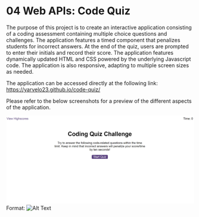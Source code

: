 # 04 Web APIs: Code Quiz

The purpose of this project is to create an interactive application consisting of a coding assessment containing multiple choice questions and challenges.  The application features a timed component that penalizes students for incorrect answers. At the end of the quiz, users are prompted to enter their initials and record their score. The application features dynamically updated HTML and CSS powered by the underlying Javascript code. The application is also responsive, adapting to multiple screen sizes as needed.  

The application can be accessed directly at the following link:
https://yarvelo23.github.io/code-quiz/

Please refer to the below screenshots for a preview of the different aspects of the application.

![QuizStartScreen](/assets/img/QuizStartScreen.png)
Format: ![Alt Text](url)
